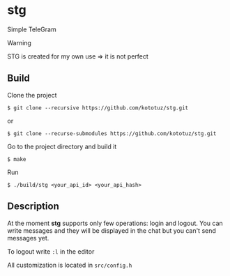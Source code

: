 # stg
Simple TeleGram

> [!WARNING]
> STG is created for my own use => it is not perfect

## Build

Clone the project

``` console
$ git clone --recursive https://github.com/kototuz/stg.git
```
or
``` console
$ git clone --recurse-submodules https://github.com/kototuz/stg.git
```

Go to the project directory and build it

``` console
$ make
```

Run

``` console
$ ./build/stg <your_api_id> <your_api_hash>
```

## Description

At the moment **stg** supports only few operations: login and logout.
You can write messages and they will be displayed in the chat but you can't
send messages yet.

To logout write `:l` in the editor

All customization is located in `src/config.h`
